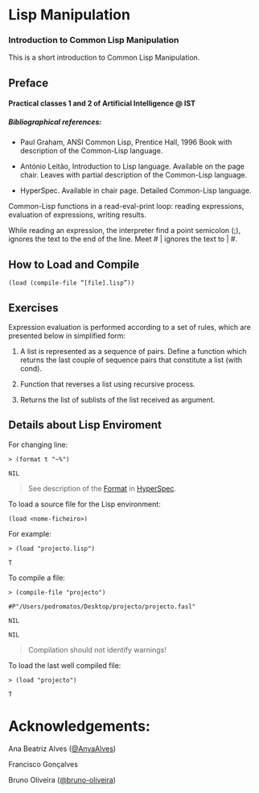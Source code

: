 # Lisp Manipulation

### Introduction to Common Lisp Manipulation

This is a short introduction to Common Lisp Manipulation.


## Preface

#### Practical classes 1 and 2 of Artificial Intelligence @ IST 

##### Bibliographical references: 
* Paul Graham, ANSI Common Lisp, Prentice Hall, 1996 Book with 
description of the Common-Lisp language. 

* António Leitão, Introduction to Lisp language. Available on the page 
chair. Leaves with partial description of the Common-Lisp language. 

* HyperSpec. Available in chair page. Detailed Common-Lisp language. 


Common-Lisp functions in a read-eval-print loop: reading 
expressions, evaluation of expressions, writing results. 

While reading an expression, the interpreter find a point 
semicolon (;), ignores the text to the end of the line. Meet # | ignores 
the text to | #.


## How to Load and Compile

```(load (compile-file “[file].lisp”))```


## Exercises

Expression evaluation is performed according to a set of rules, 
which are presented below in simplified form:

1. A list is represented as a sequence of pairs. Define a function 
which returns the last couple of sequence pairs that constitute a list (with cond).

2. Function that reverses a list using recursive process.

3. Returns the list of sublists of the list received as argument.


## Details about Lisp Enviroment

For changing line:

```
> (format t "~%")

NIL
```

> See description of the [Format](http://www.lispworks.com/documentation/lw50/CLHS/Body/f_format.htm) in [HyperSpec](http://www.lispworks.com/documentation/HyperSpec/Front/).

To load a source file for the Lisp environment:

```
(load <nome-ficheiro>)
```

For example:

```
> (load "projecto.lisp")

T
```

To compile a file:

```
> (compile-file "projecto")

#P"/Users/pedromatos/Desktop/projecto/projecto.fasl"

NIL

NIL
```

> Compilation should not identify warnings!

To load the last well compiled file:
```
> (load "projecto")

T
```


# Acknowledgements:

Ana Beatriz Alves ([@AnyaAlves](https://github.com/AnyaAlves))

Francisco Gonçalves

Bruno Oliveira ([@bruno-oliveira](https://github.com/bruno-oliveira))


